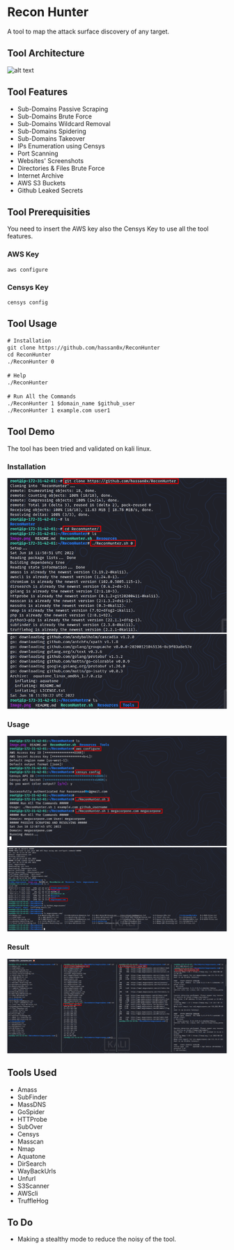 # Recon Hunter

A tool to map the attack surface discovery of any target.

## Tool Architecture

![alt text](https://raw.githubusercontent.com/hassan0x/ReconHunter/main/Images/Image.png)

## Tool Features

- Sub-Domains Passive Scraping
- Sub-Domains Brute Force
- Sub-Domains Wildcard Removal
- Sub-Domains Spidering
- Sub-Domains Takeover
- IPs Enumeration using Censys
- Port Scanning
- Websites' Screenshots
- Directories & Files Brute Force
- Internet Archive
- AWS S3 Buckets
- Github Leaked Secrets

## Tool Prerequisities

You need to insert the AWS key also the Censys Key to use all the tool features.

### AWS Key
```
aws configure
```

### Censys Key
```
censys config
```

## Tool Usage

```
# Installation
git clone https://github.com/hassan0x/ReconHunter
cd ReconHunter
./ReconHunter 0

# Help
./ReconHunter

# Run All the Commands
./ReconHunter 1 $domain_name $github_user
./ReconHunter 1 example.com user1
```

## Tool Demo

The tool has been tried and validated on kali linux.

### Installation

![alt text](https://raw.githubusercontent.com/hassan0x/ReconHunter/main/Images/Image1.png)
![alt text](https://raw.githubusercontent.com/hassan0x/ReconHunter/main/Images/Image2.png)

### Usage

![alt text](https://raw.githubusercontent.com/hassan0x/ReconHunter/main/Images/Image3.png)
![alt text](https://raw.githubusercontent.com/hassan0x/ReconHunter/main/Images/Image4.png)

### Result

![alt text](https://raw.githubusercontent.com/hassan0x/ReconHunter/main/Images/Image5.png)

## Tools Used

- Amass
- SubFinder
- MassDNS
- GoSpider
- HTTProbe
- SubOver
- Censys
- Masscan
- Nmap
- Aquatone
- DirSearch
- WayBackUrls
- Unfurl
- S3Scanner
- AWScli
- TruffleHog

## To Do

- Making a stealthy mode to reduce the noisy of the tool.
